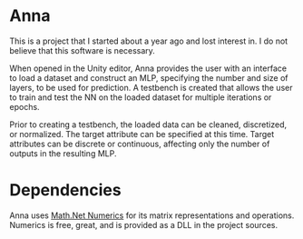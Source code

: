 # Anna

This is a project that I started about a year ago and lost interest in. I do not believe that this software is necessary.

When opened in the Unity editor, Anna provides the user with an interface to load a dataset and construct an MLP, specifying the number and size of layers, to be used for prediction. A testbench is created that allows the user to train and test the NN on the loaded dataset for multiple iterations or epochs. 

Prior to creating a testbench, the loaded data can be cleaned, discretized, or normalized.  The target attribute can be specified at this time. Target attributes can be discrete or continuous, affecting only the number of outputs in the resulting MLP.

# Dependencies

Anna uses [Math.Net Numerics](www.numerics.mathdotnet.com) for its matrix representations and operations. Numerics is free, great, and is provided as a DLL in the project sources.
